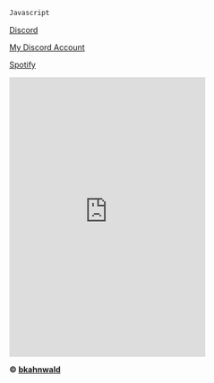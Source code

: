 ```js
Javascript
```

<!DOCTYPE html>
<html>
<body>

[Discord](https://discord.gg/9K6zB6fUfN)
  
  
[My Discord Account](https://discord.com/users/357881702066028554) 
  
  
[Spotify](https://sptfy.com/bkahnwald)
<div> 
<iframe src="https://discord.com/widget?id=405086029838811137&theme=dark" width="350" height="500" allowtransparency="true" frameborder="0" sandbox="allow-popups allow-popups-to-escape-sandbox allow-same-origin allow-scripts"></iframe>
  </div>

</body>
</html>




**© [bkahnwald](https://github.com/bkahnwald)**
